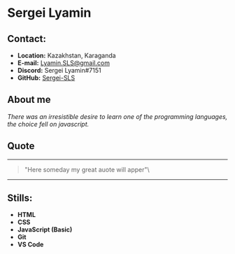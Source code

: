 # Sergei Lyamin

## Contact:

* **Location:** Kazakhstan, Karaganda
* **E-mail:** Lyamin.SLS@gmail.com
* **Discord:** Sergei Lyamin#7151
* **GitHub:** [Sergei-SLS](https://github.com/sergei-sls)

## About me

*There was an irresistible desire to learn one of the programming languages, the choice fell on javascript.*

## Quote
--------------------------------------------
> \"Here someday my great auote will apper"\
--------------------------------------------

## Stills:

* **HTML**
* **CSS**
* **JavaScript (Basic)**
* **Git**
* **VS Code**
